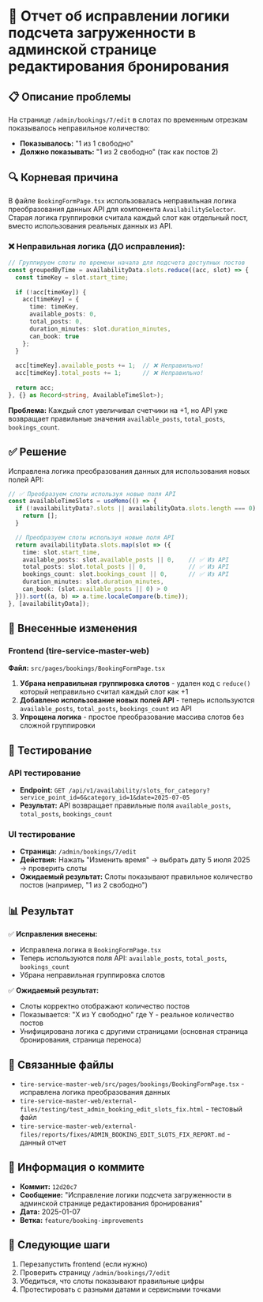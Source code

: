 # 🔧 Отчет об исправлении логики подсчета загруженности в админской странице редактирования бронирования

## 📋 Описание проблемы

На странице `/admin/bookings/7/edit` в слотах по временным отрезкам показывалось неправильное количество:
- **Показывалось:** "1 из 1 свободно"
- **Должно показывать:** "1 из 2 свободно" (так как постов 2)

## 🔍 Корневая причина

В файле `BookingFormPage.tsx` использовалась неправильная логика преобразования данных API для компонента `AvailabilitySelector`. Старая логика группировки считала каждый слот как отдельный пост, вместо использования реальных данных из API.

### ❌ Неправильная логика (ДО исправления):

```typescript
// Группируем слоты по времени начала для подсчета доступных постов
const groupedByTime = availabilityData.slots.reduce((acc, slot) => {
  const timeKey = slot.start_time;
  
  if (!acc[timeKey]) {
    acc[timeKey] = {
      time: timeKey,
      available_posts: 0,
      total_posts: 0,
      duration_minutes: slot.duration_minutes,
      can_book: true
    };
  }
  
  acc[timeKey].available_posts += 1;  // ❌ Неправильно!
  acc[timeKey].total_posts += 1;      // ❌ Неправильно!
  
  return acc;
}, {} as Record<string, AvailableTimeSlot>);
```

**Проблема:** Каждый слот увеличивал счетчики на +1, но API уже возвращает правильные значения `available_posts`, `total_posts`, `bookings_count`.

## ✅ Решение

Исправлена логика преобразования данных для использования новых полей API:

```typescript
// ✅ Преобразуем слоты используя новые поля API
const availableTimeSlots = useMemo(() => {
  if (!availabilityData?.slots || availabilityData.slots.length === 0) {
    return [];
  }

  // Преобразуем слоты используя новые поля API
  return availabilityData.slots.map(slot => ({
    time: slot.start_time,
    available_posts: slot.available_posts || 0,    // ✅ Из API
    total_posts: slot.total_posts || 0,            // ✅ Из API
    bookings_count: slot.bookings_count || 0,      // ✅ Из API
    duration_minutes: slot.duration_minutes,
    can_book: (slot.available_posts || 0) > 0
  })).sort((a, b) => a.time.localeCompare(b.time));
}, [availabilityData]);
```

## 🔧 Внесенные изменения

### Frontend (tire-service-master-web)

**Файл:** `src/pages/bookings/BookingFormPage.tsx`

1. **Убрана неправильная группировка слотов** - удален код с `reduce()` который неправильно считал каждый слот как +1
2. **Добавлено использование новых полей API** - теперь используются `available_posts`, `total_posts`, `bookings_count` из API
3. **Упрощена логика** - простое преобразование массива слотов без сложной группировки

## 🧪 Тестирование

### API тестирование
- **Endpoint:** `GET /api/v1/availability/slots_for_category?service_point_id=6&category_id=1&date=2025-07-05`
- **Результат:** API возвращает правильные поля `available_posts`, `total_posts`, `bookings_count`

### UI тестирование
- **Страница:** `/admin/bookings/7/edit`
- **Действия:** Нажать "Изменить время" → выбрать дату 5 июля 2025 → проверить слоты
- **Ожидаемый результат:** Слоты показывают правильное количество постов (например, "1 из 2 свободно")

## 📊 Результат

✅ **Исправления внесены:**
- Исправлена логика в `BookingFormPage.tsx`
- Теперь используются поля API: `available_posts`, `total_posts`, `bookings_count`
- Убрана неправильная группировка слотов

✅ **Ожидаемый результат:**
- Слоты корректно отображают количество постов
- Показывается: "X из Y свободно" где Y - реальное количество постов
- Унифицирована логика с другими страницами (основная страница бронирования, страница переноса)

## 🔗 Связанные файлы

- `tire-service-master-web/src/pages/bookings/BookingFormPage.tsx` - исправлена логика преобразования данных
- `tire-service-master-web/external-files/testing/test_admin_booking_edit_slots_fix.html` - тестовый файл
- `tire-service-master-web/external-files/reports/fixes/ADMIN_BOOKING_EDIT_SLOTS_FIX_REPORT.md` - данный отчет

## 📅 Информация о коммите

- **Коммит:** `12d20c7`
- **Сообщение:** "Исправление логики подсчета загруженности в админской странице редактирования бронирования"
- **Дата:** 2025-01-07
- **Ветка:** `feature/booking-improvements`

## 🎯 Следующие шаги

1. Перезапустить frontend (если нужно)
2. Проверить страницу `/admin/bookings/7/edit`
3. Убедиться, что слоты показывают правильные цифры
4. Протестировать с разными датами и сервисными точками 